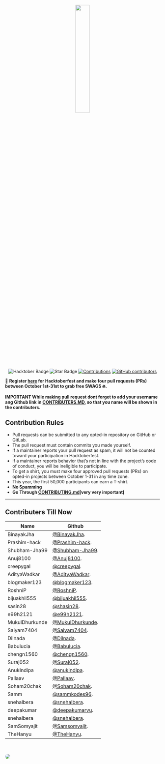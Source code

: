 
<p align="center">
    <a href="https://hacktoberfest.digitalocean.com/">
        <img src="https://raw.githubusercontent.com/keshavsingh4522/hacktoberfest2021/35fc6060c5ddead5792f29a2437fea160dbe9804/Assets/logo-hacktoberfest-full.f42e3b1.svg" width="30%">
    </a>
</p>
<div align="center">
  
<img src="https://img.shields.io/badge/hacktoberfest-2021-blueviolet" alt="Hacktober Badge"/>
 <img src="https://img.shields.io/static/v1?label=%F0%9F%8C%9F&message=If%20Useful&style=style=flat&color=BC4E99" alt="Star Badge"/>
 <a href="https://github.com/keshavsingh4522" ><img src="https://img.shields.io/badge/Contributions-welcome-violet.svg?style=flat&logo=git" alt="Contributions" /></a>
<a href="https://github.com/blogmaker123/Hacktoberfest/graphs/contributors"><img alt="GitHub contributors" src="https://img.shields.io/github/contributors/blogmaker123/Hacktoberfest?color=2b9348"></a>

</div>

📢 **Register [here](https://hacktoberfest.digitalocean.com) for Hacktoberfest and make four pull requests (PRs) between October 1st-31st to grab free SWAGS 🔥.**
<br>
<br>
**IMPORTANT  While making pull request dont forget to add your username ang Github link in [CONTRIBUTERS.MD](https://github.com/blogmaker123/Hacktoberfest/blob/main/CONTRIBUTERS.MD), so that you name will be shown in the contributers.**
## Contribution Rules
- Pull requests can be submitted to any opted-in repository on GitHub or GitLab.
- The pull request must contain commits you made yourself.
- If a maintainer reports your pull request as spam, it will not be counted toward your participation in Hacktoberfest.
- If a maintainer reports behavior that’s not in line with the project’s code of conduct, you will be ineligible to participate.
- To get a shirt, you must make four approved pull requests (PRs) on opted-in projects between October 1-31 in any time zone.
- This year, the first 50,000 participants can earn a T-shirt.
- **No Spamming**
- **Go Through [CONTRIBUTING.md](https://github.com/blogmaker123/Hacktoberfest/blob/main/CONTRIBUTING.md)[very very important]**
---



## Contributers Till Now
| Name                  | Github                                                        
| --------------------- | ------------------------------------------------------------- 
| BinayakJha              | [@BinayakJha](https://github.com/BinayakJha).              |
| Prashim-hack              | [@Prashim-hack](https://github.com/Prashim-hack).              |
| Shubham-Jha99            | [@Shubham-Jha99](https://github.com/Shubham-Jha99).              |
| Anuj8100             | [@Anuj8100](https://github.com/Anuj8100).              |
| creepygal           | [@creepygal](https://github.com/creepygal).              |
| AdityaWadkar           | [@AdityaWadkar](https://github.com/AdityaWadkar).              |
| blogmaker123           | [@blogmaker123](https://github.com/blogmaker123).              |
| RoshniP           | [@RoshniP](https://github.com/RoshniP).              |
| bijuakhil555           | [@bijuakhil555](https://github.com/bijuakhil555).              |
| sasin28          | [@shasin28](https://github.com/shasin28).              |
| e99h2121          | [@e99h2121](https://github.com/e99h2121).              |
| MukulDhurkunde          | [@MukulDhurkunde](https://github.com/MukulDhurkunde).              |
| Saiyam7404          | [@Saiyam7404](https://github.com/Saiyam7404).              |
| Dilnada          | [@Dilnada](https://github.com/Dilnada).              |
| Babulucia          | [@Babulucia](https://github.com/Babulucia).              |
| chengn1560          | [@chengn1560](https://github.com/chengn1560).              |
| Suraj052          | [@Suraj052](https://github.com/Suraj052).              |
| AnukIndipa          | [@anukindipa](https://github.com/anukindipa).              |
| Pallaav          | [@Pallaav](https://github.com/Pallaav).              |
| Soham20chak          | [@Soham20chak](https://github.com/Soham20chak).              |
| Samm                 | [@sammkodes96](https://github.com/sammkodes96).              |
| snehalbera               | [@snehalbera](https://github.com/snehalbera).              |
| deepakumar               | [@deepakumarvu](https://github.com/deepakumarvu).              |
| snehalbera              | [@snehalbera](https://github.com/snehalbera).              |
| SamSomyajit              | [@Samsomyajit](https://github.com/Samsomyajit).              |
| TheHanyu          | [@TheHanyu](https://github.com/TheHanyu).    
<br><br>
<a href="https://hacktoberfest.digitalocean.com/">
        <img src="https://raw.githubusercontent.com/Saiyam7404/HACKTOBERFEST2021_INSPIRATION/main/src/HacktoberFest2021.png" style="border-radius:8px !important;">
    </a>
